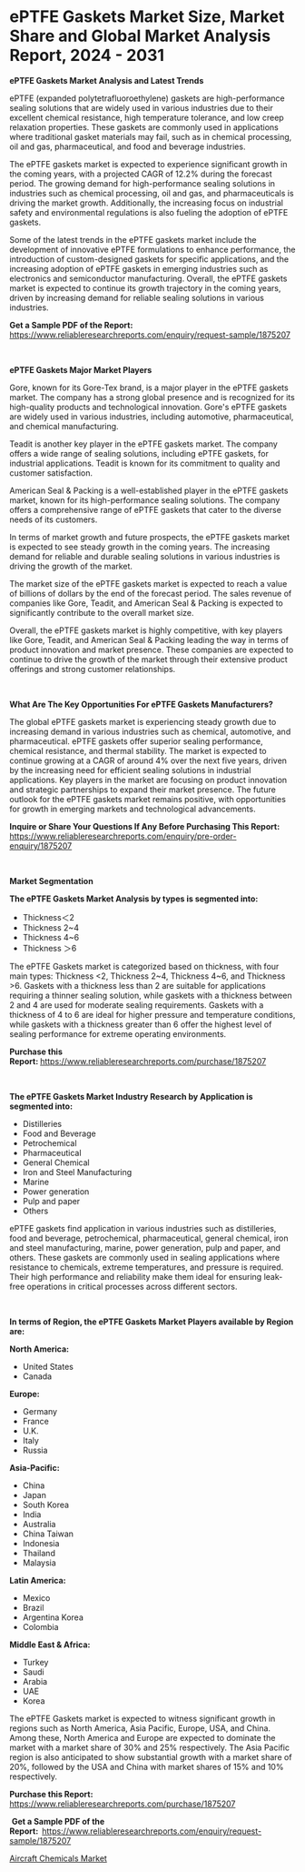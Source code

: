 <p><h1>ePTFE Gaskets Market Size, Market Share and Global Market Analysis Report, 2024 - 2031</h1></p><p><strong>ePTFE Gaskets Market Analysis and Latest Trends</strong></p>
<p><p>ePTFE (expanded polytetrafluoroethylene) gaskets are high-performance sealing solutions that are widely used in various industries due to their excellent chemical resistance, high temperature tolerance, and low creep relaxation properties. These gaskets are commonly used in applications where traditional gasket materials may fail, such as in chemical processing, oil and gas, pharmaceutical, and food and beverage industries.</p><p>The ePTFE gaskets market is expected to experience significant growth in the coming years, with a projected CAGR of 12.2% during the forecast period. The growing demand for high-performance sealing solutions in industries such as chemical processing, oil and gas, and pharmaceuticals is driving the market growth. Additionally, the increasing focus on industrial safety and environmental regulations is also fueling the adoption of ePTFE gaskets.</p><p>Some of the latest trends in the ePTFE gaskets market include the development of innovative ePTFE formulations to enhance performance, the introduction of custom-designed gaskets for specific applications, and the increasing adoption of ePTFE gaskets in emerging industries such as electronics and semiconductor manufacturing. Overall, the ePTFE gaskets market is expected to continue its growth trajectory in the coming years, driven by increasing demand for reliable sealing solutions in various industries.</p></p>
<p><strong>Get a Sample PDF of the Report:&nbsp;</strong> <a href="https://www.reliableresearchreports.com/enquiry/request-sample/1875207">https://www.reliableresearchreports.com/enquiry/request-sample/1875207</a></p>
<p>&nbsp;</p>
<p><strong>ePTFE Gaskets Major Market Players</strong></p>
<p><p>Gore, known for its Gore-Tex brand, is a major player in the ePTFE gaskets market. The company has a strong global presence and is recognized for its high-quality products and technological innovation. Gore's ePTFE gaskets are widely used in various industries, including automotive, pharmaceutical, and chemical manufacturing.</p><p>Teadit is another key player in the ePTFE gaskets market. The company offers a wide range of sealing solutions, including ePTFE gaskets, for industrial applications. Teadit is known for its commitment to quality and customer satisfaction.</p><p>American Seal & Packing is a well-established player in the ePTFE gaskets market, known for its high-performance sealing solutions. The company offers a comprehensive range of ePTFE gaskets that cater to the diverse needs of its customers.</p><p>In terms of market growth and future prospects, the ePTFE gaskets market is expected to see steady growth in the coming years. The increasing demand for reliable and durable sealing solutions in various industries is driving the growth of the market.</p><p>The market size of the ePTFE gaskets market is expected to reach a value of billions of dollars by the end of the forecast period. The sales revenue of companies like Gore, Teadit, and American Seal & Packing is expected to significantly contribute to the overall market size.</p><p>Overall, the ePTFE gaskets market is highly competitive, with key players like Gore, Teadit, and American Seal & Packing leading the way in terms of product innovation and market presence. These companies are expected to continue to drive the growth of the market through their extensive product offerings and strong customer relationships.</p></p>
<p>&nbsp;</p>
<p><strong>What Are The Key Opportunities For ePTFE Gaskets Manufacturers?</strong></p>
<p><p>The global ePTFE gaskets market is experiencing steady growth due to increasing demand in various industries such as chemical, automotive, and pharmaceutical. ePTFE gaskets offer superior sealing performance, chemical resistance, and thermal stability. The market is expected to continue growing at a CAGR of around 4% over the next five years, driven by the increasing need for efficient sealing solutions in industrial applications. Key players in the market are focusing on product innovation and strategic partnerships to expand their market presence. The future outlook for the ePTFE gaskets market remains positive, with opportunities for growth in emerging markets and technological advancements.</p></p>
<p><strong>Inquire or Share Your Questions If Any Before Purchasing This Report:</strong> <a href="https://www.reliableresearchreports.com/enquiry/pre-order-enquiry/1875207">https://www.reliableresearchreports.com/enquiry/pre-order-enquiry/1875207</a></p>
<p>&nbsp;</p>
<p><strong>Market Segmentation</strong></p>
<p><strong>The ePTFE Gaskets Market Analysis by types is segmented into:</strong></p>
<p><ul><li>Thickness＜2</li><li>Thickness 2~4</li><li>Thickness 4~6</li><li>Thickness ＞6</li></ul></p>
<p><p>The ePTFE Gaskets market is categorized based on thickness, with four main types: Thickness <2, Thickness 2~4, Thickness 4~6, and Thickness >6. Gaskets with a thickness less than 2 are suitable for applications requiring a thinner sealing solution, while gaskets with a thickness between 2 and 4 are used for moderate sealing requirements. Gaskets with a thickness of 4 to 6 are ideal for higher pressure and temperature conditions, while gaskets with a thickness greater than 6 offer the highest level of sealing performance for extreme operating environments.</p></p>
<p><strong>Purchase this Report:&nbsp;</strong><a href="https://www.reliableresearchreports.com/purchase/1875207">https://www.reliableresearchreports.com/purchase/1875207</a></p>
<p>&nbsp;</p>
<p><strong>The ePTFE Gaskets Market Industry Research by Application is segmented into:</strong></p>
<p><ul><li>Distilleries</li><li>Food and Beverage</li><li>Petrochemical</li><li>Pharmaceutical</li><li>General Chemical</li><li>Iron and Steel Manufacturing</li><li>Marine</li><li>Power generation</li><li>Pulp and paper</li><li>Others</li></ul></p>
<p><p>ePTFE gaskets find application in various industries such as distilleries, food and beverage, petrochemical, pharmaceutical, general chemical, iron and steel manufacturing, marine, power generation, pulp and paper, and others. These gaskets are commonly used in sealing applications where resistance to chemicals, extreme temperatures, and pressure is required. Their high performance and reliability make them ideal for ensuring leak-free operations in critical processes across different sectors.</p></p>
<p>&nbsp;</p>
<p><strong>In terms of Region, the ePTFE Gaskets Market Players available by Region are:</strong></p>
<p>
    <p> <strong> North America: </strong>
        <ul>
            <li>United States</li>
            <li>Canada</li>
        </ul>
        </p> 
    <p> <strong> Europe: </strong>
        <ul>
            <li>Germany</li>
            <li>France</li>
            <li>U.K.</li>
            <li>Italy</li>
            <li>Russia</li>
        </ul>
        </p> 
    <p> <strong> Asia-Pacific: </strong>
        <ul>
            <li>China</li>
            <li>Japan</li>
            <li>South Korea</li>
            <li>India</li>
            <li>Australia</li>
            <li>China Taiwan</li>
            <li>Indonesia</li>
            <li>Thailand</li>
            <li>Malaysia</li>
        </ul>
        </p> 
    <p> <strong> Latin America: </strong>
        <ul>
            <li>Mexico</li>
            <li>Brazil</li>
            <li>Argentina Korea</li>
            <li>Colombia</li>
        </ul>
        </p> 
    <p> <strong> Middle East & Africa: </strong>
        <ul>
            <li>Turkey</li>
            <li>Saudi</li>
            <li>Arabia</li>
            <li>UAE</li>
            <li>Korea</li>
        </ul>
    </p>
    </p>
<p><p>The ePTFE Gaskets market is expected to witness significant growth in regions such as North America, Asia Pacific, Europe, USA, and China. Among these, North America and Europe are expected to dominate the market with a market share of 30% and 25% respectively. The Asia Pacific region is also anticipated to show substantial growth with a market share of 20%, followed by the USA and China with market shares of 15% and 10% respectively.</p></p>
<p><strong>Purchase this Report: </strong><a href="https://www.reliableresearchreports.com/purchase/1875207">https://www.reliableresearchreports.com/purchase/1875207</a></p>
<p>&nbsp;<strong>Get a Sample PDF of the Report:&nbsp;&nbsp;</strong><a href="https://www.reliableresearchreports.com/enquiry/request-sample/1875207">https://www.reliableresearchreports.com/enquiry/request-sample/1875207</a></p>
<p><strong></strong></p>
<p><p><a href="https://github.com/JameTravis/Market-Research-Report-List-4/blob/main/aircraft-chemicals-market.md">Aircraft Chemicals Market</a></p></p>